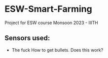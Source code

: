 # ESW-Smart-Farming
Project for ESW course Monsoon 2023 - IIITH


## Sensors used:
* The fuck How to get bullets. Does this work?
